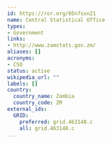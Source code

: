 ```yaml
---
id: https://ror.org/05n7sxn21
name: Central Statistical Office
types:
- Government
links:
- http://www.zamstats.gov.zm/
aliases: []
acronyms:
- CSO
status: active
wikipedia_url: ""
labels: []
country:
  country_name: Zambia
  country_code: ZM
external_ids:
  GRID:
    preferred: grid.463148.c
    all: grid.463148.c
...
```

